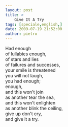 ```yaml
---
layout: post
title: >
    Give It A Try
tags: [speciale,english,]
date: 2009-07-19 21:52:00
author: pietro
---
```

Had enough<br/>of lullabies enough,<br/>of stars and lies<br/>of failures and successes,<br/>your smile is threatened<br/>you will not laugh,<br/>you had enough;<br/>enough,<br/>and this won't join<br/>as another tear the sea,<br/>and this won't enlighten<br/>as another blink the ceiling,<br/>give up don't cry,<br/>and give it a try.
